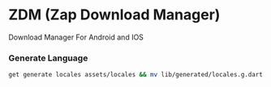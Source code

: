 # ZDM (Zap Download Manager)
Download Manager For Android and IOS

### Generate Language
```bash
get generate locales assets/locales && mv lib/generated/locales.g.dart lib/config/constants/ && rm -rf lib/generated/
```
